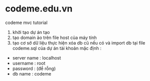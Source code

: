 # codeme.edu.vn
codeme mvc tutorial
1. khởi tạo dự án tạo 
2. tạo domain ảo trên file host của máy tính
3. tạo cơ sở dữ liệu 
thực hiện xóa db cũ nếu có và import db tại file codeme.sql của dự án
tài khoản mặc định :
- server name : localhost
- username : root
- password : (để rỗng)
- db name : codeme
